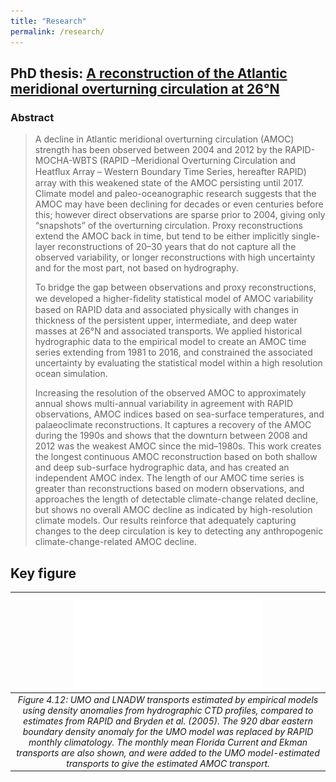 ```yaml
---
title: "Research"
permalink: /research/
---
```



## PhD thesis: [A reconstruction of the Atlantic meridional overturning circulation at 26°N](https://eprints.soton.ac.uk/471907/)

### Abstract

>A decline in Atlantic meridional overturning circulation (AMOC) strength has been observed between 2004 and 2012 by the RAPID-MOCHA-WBTS (RAPID –Meridional Overturning Circulation and Heatﬂux Array – Western Boundary Time Series, hereafter RAPID) array with this weakened state of the AMOC persisting until 2017. Climate model and paleo-oceanographic research suggests that the AMOC may have been declining for decades or even centuries before this; however direct observations are sparse prior to 2004, giving only “snapshots” of the overturning circulation. Proxy reconstructions extend the AMOC back in time, but tend to be either implicitly single-layer reconstructions of 20–30 years that do not capture all the observed variability, or longer reconstructions with high uncertainty and for the most part, not based on hydrography. 
>
>To bridge the gap between observations and proxy reconstructions, we developed a higher-ﬁdelity statistical model of AMOC variability based on RAPID data and associated physically with changes in thickness of the persistent upper, intermediate, and deep water masses at 26°N and associated transports. We applied historical hydrographic data to the empirical model to create an AMOC time series extending from 1981 to 2016, and constrained the associated uncertainty by evaluating the statistical model within a high resolution ocean simulation. 
>
>Increasing the resolution of the observed AMOC to approximately annual shows multi-annual variability in agreement with RAPID observations, AMOC indices based on sea-surface temperatures, and palaeoclimate reconstructions. It captures a recovery of the AMOC during the 1990s and shows that the downturn between 2008 and 2012 was the weakest AMOC since the mid–1980s. This work creates the longest continuous AMOC reconstruction based on both shallow and deep sub-surface hydrographic data, and has created an independent AMOC index. The length of our AMOC time series is greater than reconstructions based on modern observations, and approaches the length of detectable climate-change related decline, but shows no overall AMOC decline as indicated by high-resolution climate models. Our results reinforce that adequately capturing changes to the deep circulation is key to detecting any anthropogenic climate-change-related AMOC decline.


## Key figure

| ![](/images/model-all-wod.pdf) |
|:-:|
| *Figure 4.12: UMO and LNADW transports estimated by empirical models using density anomalies from hydrographic CTD profiles, compared to estimates from RAPID and Bryden et al. (2005). The 920 dbar eastern boundary density anomaly for the UMO model was replaced by RAPID monthly climatology. The monthly mean Florida Current and Ekman transports are also shown, and were added to the UMO model-estimated transports to give the estimated AMOC transport.* |
